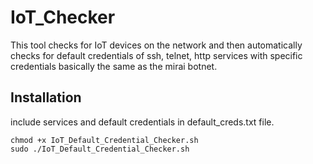 # IoT_Checker
This tool checks for IoT devices on the network and then automatically checks for default credentials of ssh, telnet, http services with specific credentials basically the same as the mirai botnet.

## Installation
include services and default credentials in default_creds.txt file.
```
chmod +x IoT_Default_Credential_Checker.sh
sudo ./IoT_Default_Credential_Checker.sh
```
